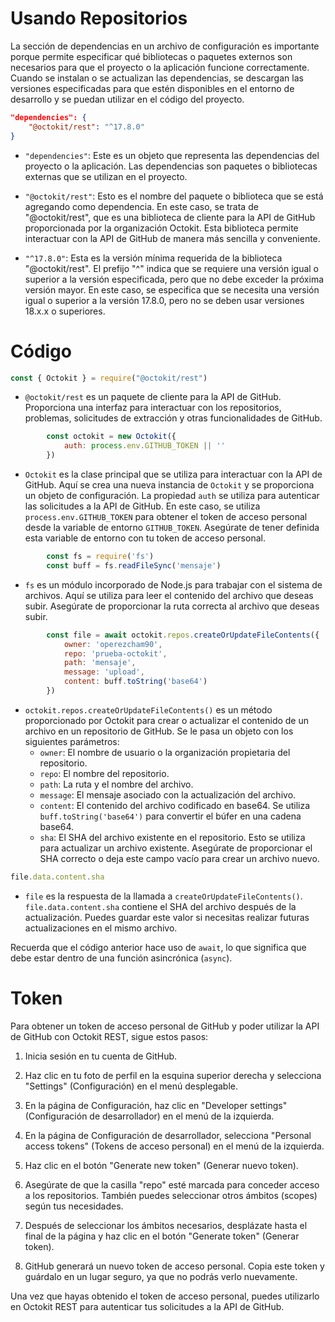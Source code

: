 # Usando Repositorios

La sección de dependencias en un archivo de configuración es importante porque permite especificar qué bibliotecas o paquetes externos son necesarios para que el proyecto o la aplicación funcione correctamente. Cuando se instalan o se actualizan las dependencias, se descargan las versiones especificadas para que estén disponibles en el entorno de desarrollo y se puedan utilizar en el código del proyecto.

```json
"dependencies": {
    "@octokit/rest": "^17.8.0"
}
```

- `"dependencies"`: Este es un objeto que representa las dependencias del proyecto o la aplicación. Las dependencias son paquetes o bibliotecas externas que se utilizan en el proyecto.

- `"@octokit/rest"`: Esto es el nombre del paquete o biblioteca que se está agregando como dependencia. En este caso, se trata de "@octokit/rest", que es una biblioteca de cliente para la API de GitHub proporcionada por la organización Octokit. Esta biblioteca permite interactuar con la API de GitHub de manera más sencilla y conveniente.

- `"^17.8.0"`: Esta es la versión mínima requerida de la biblioteca "@octokit/rest". El prefijo "^" indica que se requiere una versión igual o superior a la versión especificada, pero que no debe exceder la próxima versión mayor. En este caso, se especifica que se necesita una versión igual o superior a la versión 17.8.0, pero no se deben usar versiones 18.x.x o superiores.

# Código

```javascript
const { Octokit } = require("@octokit/rest")
```
- `@octokit/rest` es un paquete de cliente para la API de GitHub. Proporciona una interfaz para interactuar con los repositorios, problemas, solicitudes de extracción y otras funcionalidades de GitHub.

```javascript
        const octokit = new Octokit({
            auth: process.env.GITHUB_TOKEN || ''
        })
```
- `Octokit` es la clase principal que se utiliza para interactuar con la API de GitHub. Aquí se crea una nueva instancia de `Octokit` y se proporciona un objeto de configuración. La propiedad `auth` se utiliza para autenticar las solicitudes a la API de GitHub. En este caso, se utiliza `process.env.GITHUB_TOKEN` para obtener el token de acceso personal desde la variable de entorno `GITHUB_TOKEN`. Asegúrate de tener definida esta variable de entorno con tu token de acceso personal.

```javascript
        const fs = require('fs')
        const buff = fs.readFileSync('mensaje')
```
- `fs` es un módulo incorporado de Node.js para trabajar con el sistema de archivos. Aquí se utiliza para leer el contenido del archivo que deseas subir. Asegúrate de proporcionar la ruta correcta al archivo que deseas subir. 

```javascript
        const file = await octokit.repos.createOrUpdateFileContents({
            owner: 'operezcham90',
            repo: 'prueba-octokit',
            path: 'mensaje',
            message: 'upload',
            content: buff.toString('base64')
        })
```
- `octokit.repos.createOrUpdateFileContents()` es un método proporcionado por Octokit para crear o actualizar el contenido de un archivo en un repositorio de GitHub. Se le pasa un objeto con los siguientes parámetros:
  - `owner`: El nombre de usuario o la organización propietaria del repositorio.
  - `repo`: El nombre del repositorio.
  - `path`: La ruta y el nombre del archivo.
  - `message`: El mensaje asociado con la actualización del archivo.
  - `content`: El contenido del archivo codificado en base64. Se utiliza `buff.toString('base64')` para convertir el búfer en una cadena base64.
  - `sha`: El SHA del archivo existente en el repositorio. Esto se utiliza para actualizar un archivo existente. Asegúrate de proporcionar el SHA correcto o deja este campo vacío para crear un archivo nuevo.

```javascript
file.data.content.sha
```
- `file` es la respuesta de la llamada a `createOrUpdateFileContents()`. `file.data.content.sha` contiene el SHA del archivo después de la actualización. Puedes guardar este valor si necesitas realizar futuras actualizaciones en el mismo archivo.

Recuerda que el código anterior hace uso de `await`, lo que significa que debe estar dentro de una función asincrónica (`async`).

# Token

Para obtener un token de acceso personal de GitHub y poder utilizar la API de GitHub con Octokit REST, sigue estos pasos:

1. Inicia sesión en tu cuenta de GitHub.

2. Haz clic en tu foto de perfil en la esquina superior derecha y selecciona "Settings" (Configuración) en el menú desplegable.

3. En la página de Configuración, haz clic en "Developer settings" (Configuración de desarrollador) en el menú de la izquierda.

4. En la página de Configuración de desarrollador, selecciona "Personal access tokens" (Tokens de acceso personal) en el menú de la izquierda.

5. Haz clic en el botón "Generate new token" (Generar nuevo token).

6. Asegúrate de que la casilla "repo" esté marcada para conceder acceso a los repositorios. También puedes seleccionar otros ámbitos (scopes) según tus necesidades.

7. Después de seleccionar los ámbitos necesarios, desplázate hasta el final de la página y haz clic en el botón "Generate token" (Generar token).

8. GitHub generará un nuevo token de acceso personal. Copia este token y guárdalo en un lugar seguro, ya que no podrás verlo nuevamente.

Una vez que hayas obtenido el token de acceso personal, puedes utilizarlo en Octokit REST para autenticar tus solicitudes a la API de GitHub.
